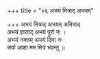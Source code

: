 +++
title = "०६ अभयं मित्राद् अभयम्"

+++
अभयं मित्राद् अभयम् अमित्राद्  
अभयं ज्ञाताद् अभयं पुरो नः ।  
अभयं नक्तम् अभयं दिवा नः  
सर्वा आशा मम मित्रं भवन्तु ॥